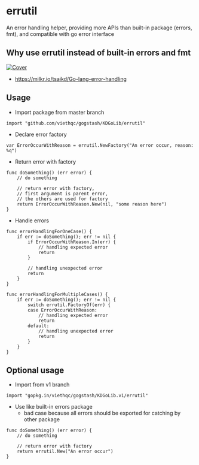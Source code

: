 errutil
=======

An error handling helper, providing more APIs than built-in package (errors, fmt), and compatible with go error interface

## Why use errutil instead of built-in errors and fmt

[![Cover](https://storage.googleapis.com/gcs.milkr.io/topic/255/cover/ea703e50df3a438da92e2f402358c96d37c5c39a)](https://milkr.io/tsaikd/Go-lang-error-handling)

* https://milkr.io/tsaikd/Go-lang-error-handling

## Usage

* Import package from master branch

```
import "github.com/viethqc/gogstash/KDGoLib/errutil"
```

* Declare error factory

```
var ErrorOccurWithReason = errutil.NewFactory("An error occur, reason: %q")
```

* Return error with factory

```
func doSomething() (err error) {
	// do something

	// return error with factory,
	// first argument is parent error,
	// the others are used for factory
	return ErrorOccurWithReason.New(nil, "some reason here")
}
```

* Handle errors

```
func errorHandlingForOneCase() {
	if err := doSomething(); err != nil {
		if ErrorOccurWithReason.In(err) {
			// handling expected error
			return
		}

		// handling unexpected error
		return
	}
}
```

```
func errorHandlingForMultipleCases() {
	if err := doSomething(); err != nil {
		switch errutil.FactoryOf(err) {
		case ErrorOccurWithReason:
			// handling expected error
			return
		default:
			// handling unexpected error
			return
		}
	}
}
```

## Optional usage

* Import from v1 branch

```
import "gopkg.in/viethqc/gogstash/KDGoLib.v1/errutil"
```

* Use like built-in errors package
  * bad case because all errors should be exported for catching by other package

```
func doSomething() (err error) {
	// do something

	// return error with factory
	return errutil.New("An error occur")
}
```
